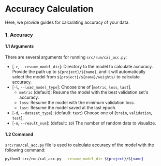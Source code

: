 # Accuracy Calculation
Here, we provide guides for calculating accuracy of your data.

### 1. Accuracy
#### 1.1 Arguments
There are several arguments for running `src/run/cal_acc.py`:
* [`-r`, `--resume_model_dir`]: Directory to the model to calculate accuracy. Provide the path up to `${project}/${name}`, and it will automatically select the model from `${project}/${name}/weights/` to calculate accuracy.
* [`-l`, `--load_model_type`]: Choose one of [`metric`, `loss`, `last`].
    * `metric` (default): Resume the model with the best validation set's accuracy.
    * `loss`: Resume the model with the minimum validation loss.
    * `last`: Resume the model saved at the last epoch.
* [`-d`, `--dataset_type`]: (default: `test`) Choose one of [`train`, `validation`, `test`].
* [`-n`, `--result_num`]: (default: `10`) The number of random data to visualize.

#### 1.2 Command
`src/run/cal_acc.py` file is used to calculate accuracy of the model with the following command:
```bash
python3 src/run/cal_acc.py --resume_model_dir ${project}/${name}
```